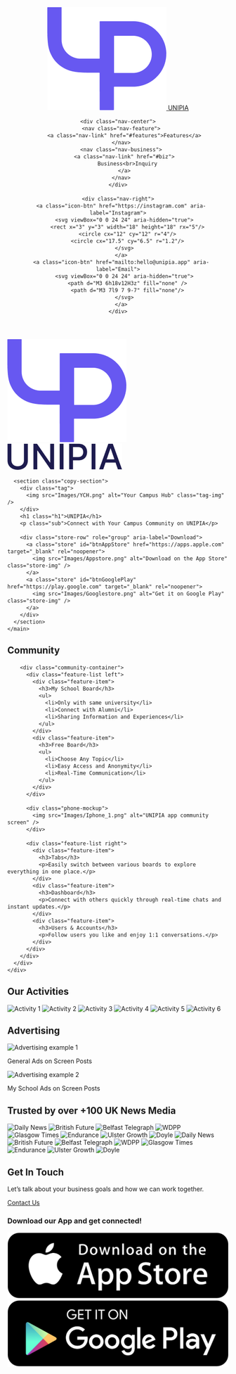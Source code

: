 <html lang="ko">
<head>
  <meta charset="utf-8" />
  <meta name="viewport" content="width=device-width, initial-scale=1" />
  <title>UNIPIA – Your Campus Hub</title>
  <link rel="stylesheet" href="Page_1.css" />
</head>
<body>
  <header class="nav" role="navigation" aria-label="Top">
    <a href="#" class="brand nav-left" aria-label="UNIPIA Home">
      <img src="Images/U로고.png" alt="UNIPIA" class="brand-logo" />
      <span class="brand-text">UNIPIA</span>
    </a>

    <div class="nav-center">
      <nav class="nav-feature">
        <a class="nav-link" href="#features">Features</a>
      </nav>
      <nav class="nav-business">
        <a class="nav-link" href="#biz">
          Business<br>Inquiry
        </a>
      </nav>
    </div>

    <div class="nav-right">
      <a class="icon-btn" href="https://instagram.com" aria-label="Instagram">
        <svg viewBox="0 0 24 24" aria-hidden="true">
          <rect x="3" y="3" width="18" height="18" rx="5"/>
          <circle cx="12" cy="12" r="4"/>
          <circle cx="17.5" cy="6.5" r="1.2"/>
        </svg>
      </a>
      <a class="icon-btn" href="mailto:hello@unipia.app" aria-label="Email">
        <svg viewBox="0 0 24 24" aria-hidden="true">
          <path d="M3 6h18v12H3z" fill="none" />
          <path d="M3 7l9 7 9-7" fill="none"/>
        </svg>
      </a>
    </div>
  </header>

  <div class="hero-area-wrapper">
    <main class="hero">
      <section class="logo-wrap">
        <div class="logo-card">
          <img src="Images/U로고.png" alt="UNIPIA 로고" class="logo-img" />
          <div class="wordmark">
            <img src="Images/Unipia_font.png" alt="UNIPIA Wordmark" class="wordmark-img" />
          </div>
        </div>
      </section>
  
      <section class="copy-section">
        <div class="tag">
          <img src="Images/YCH.png" alt="Your Campus Hub" class="tag-img" />
        </div>
        <h1 class="h1">UNIPIA</h1>
        <p class="sub">Connect with Your Campus Community on UNIPIA</p>
    
        <div class="store-row" role="group" aria-label="Download">
          <a class="store" id="btnAppStore" href="https://apps.apple.com" target="_blank" rel="noopener">
            <img src="Images/Appstore.png" alt="Download on the App Store" class="store-img" />
          </a>
          <a class="store" id="btnGooglePlay" href="https://play.google.com" target="_blank" rel="noopener">
            <img src="Images/Googlestore.png" alt="Get it on Google Play" class="store-img" />
          </a>
        </div>
      </section>
    </main>
  </div> <section class="section community">
    <div class="container">
      <div class="community-body">
        <h2 class="community-title">Community</h2>
    
        <div class="community-container">
          <div class="feature-list left">
            <div class="feature-item">
              <h3>My School Board</h3>
              <ul>
                <li>Only with same university</li>
                <li>Connect with Alumni</li>
                <li>Sharing Information and Experiences</li>
              </ul>
            </div>
            <div class="feature-item">
              <h3>Free Board</h3>
              <ul>
                <li>Choose Any Topic</li>
                <li>Easy Access and Anonymity</li>
                <li>Real-Time Communication</li>
              </ul>
            </div>
          </div>
    
          <div class="phone-mockup">
            <img src="Images/Iphone_1.png" alt="UNIPIA app community screen" />
          </div>
    
          <div class="feature-list right">
            <div class="feature-item">
              <h3>Tabs</h3>
              <p>Easily switch between various boards to explore everything in one place.</p>
            </div>
            <div class="feature-item">
              <h3>Dashboard</h3>
              <p>Connect with others quickly through real-time chats and instant updates.</p>
            </div>
            <div class="feature-item">
              <h3>Users & Accounts</h3>
              <p>Follow users you like and enjoy 1:1 conversations.</p>
            </div>
          </div>
        </div>
      </div>
    </div>
  </section>

  <section class="section activities">
    <h2 class="section-title">Our Activities</h2>
    <div class="photo-gallery">
      <img src="https://i.imgur.com/k2Hl4iJ.jpeg" alt="Activity 1">
      <img src="https://i.imgur.com/MNO4k8y.jpeg" alt="Activity 2">
      <img src="https://i.imgur.com/007hD1C.jpeg" alt="Activity 3">
      <img src="https://i.imgur.com/L12sK1c.jpeg" alt="Activity 4">
      <img src="https://i.imgur.com/k22lqYd.jpeg" alt="Activity 5">
      <img src="https://i.imgur.com/s6p5m1y.jpeg" alt="Activity 6">
    </div>
  </section>
  
  <section class="section advertising">
    <h2 class="section-title">Advertising</h2>
    <div class="ad-container">
      <div class="ad-item">
        <img src="https://i.imgur.com/V75M6j8.png" alt="Advertising example 1" class="ad-mockup">
        <p>General Ads on Screen Posts</p>
      </div>
      <div class="ad-item">
        <img src="https://i.imgur.com/fL8kZ2T.png" alt="Advertising example 2" class="ad-mockup">
        <p>My School Ads on Screen Posts</p>
      </div>
    </div>
  </section>
  
  <section class="section trusted-by">
    <h2 class="section-title">Trusted by over +100 UK News Media</h2>
    <div class="logo-slider">
      <div class="logo-track">
        <img src="https://i.imgur.com/9S0nN5B.png" alt="Daily News">
        <img src="https://i.imgur.com/Fw5t2uH.png" alt="British Future">
        <img src="https://i.imgur.com/Jd3fP7X.png" alt="Belfast Telegraph">
        <img src="https://i.imgur.com/7g8hY6T.png" alt="WDPP">
        <img src="https://i.imgur.com/b9kL0vN.png" alt="Glasgow Times">
        <img src="https://i.imgur.com/c1oP4rD.png" alt="Endurance">
        <img src="https://i.imgur.com/d5qR6sE.png" alt="Ulster Growth">
        <img src="https://i.imgur.com/E7fT8gH.png" alt="Doyle">
        <img src="https://i.imgur.com/9S0nN5B.png" alt="Daily News">
        <img src="https://i.imgur.com/Fw5t2uH.png" alt="British Future">
        <img src="https://i.imgur.com/Jd3fP7X.png" alt="Belfast Telegraph">
        <img src="https://i.imgur.com/7g8hY6T.png" alt="WDPP">
        <img src="https://i.imgur.com/b9kL0vN.png" alt="Glasgow Times">
        <img src="https://i.imgur.com/c1oP4rD.png" alt="Endurance">
        <img src="https://i.imgur.com/d5qR6sE.png" alt="Ulster Growth">
        <img src="https://i.imgur.com/E7fT8gH.png" alt="Doyle">
      </div>
    </div>
  </section>
  
  <section class="get-in-touch">
    <h2>Get In Touch</h2>
    <p>Let’s talk about your business goals and how we can work together.</p>
    <a href="mailto:hello@unipia.app" class="cta-button">Contact Us</a>
  </section>
  
  <footer class="footer">
    <h3>Download our App and get connected!</h3>
    <div class="store-row">
      <a class="store" href="https://apps.apple.com" target="_blank" rel="noopener">
        <img src="Images/Appstore.png" alt="Download on the App Store" class="store-img" />
      </a>
      <a class="store" href="https://play.google.com" target="_blank" rel="noopener">
        <img src="Images/Googlestore.png" alt="Get it on Google Play" class="store-img" />
      </a>
    </div>
  </footer>

  <script src="app.js"></script>
</body>
</html>
